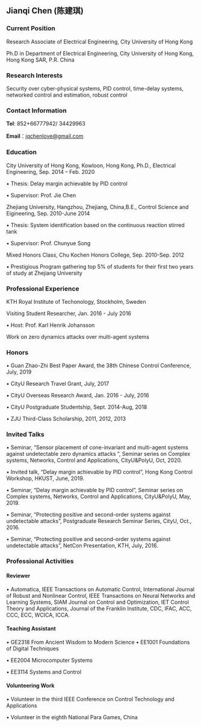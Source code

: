 ##  Jianqi Chen (陈建琪)

###  Current Position
Research Associate of Electrical Engineering, City University of Hong Kong

Ph.D in Department of Electrical Engineering, City University of Hong Kong, Hong Kong SAR, P.R. China

### Research Interests
 Security over cyber-physical systems, PID control, time-delay systems, networked control and estimation, robust control

### Contact Information

**Tel**: 852+66777942/ 34429963

 **Email**：jqchenlove@gmail.com

### Education
City University of Hong Kong, Kowloon, Hong Kong, Ph.D., Electrical Engineering, Sep. 2014 – Feb. 2020

  • Thesis: Delay margin achievable by PID control
  
 • Supervisor: Prof. Jie Chen
 
Zhejiang University, Hangzhou, Zhejiang, China,B.E., Control Science and Eigineering, Sep. 2010-June 2014
 
 • Thesis: System identification based on the continuous reaction stirred tank
 
 • Supervisor: Prof. Chunyue Song
 
Mixed Honors Class, Chu Kochen Honors College, Sep. 2010-Sep. 2012

 • Prestigious Program gathering top 5% of students for their first two years of study at Zhejiang University

### Professional Experience

KTH Royal Institute of Techonology, Stockholm, Sweden

Visiting Student Researcher, Jan. 2016 - July 2016

• Host: Prof. Karl Henrik Johansson

 Work on zero dynamics attacks over multi-agent systems

### Honors
• Guan Zhao-Zhi Best Paper Award, the 38th Chinese Control Conference, July, 2019 

• CityU Research Travel Grant, July, 2017

• CityU Overseas Research Award, Jan. 2016 - July, 2016

• CityU Postgraduate Studentship, Sept. 2014-Aug, 2018

• ZJU Third-Class Scholarship, 2011, 2012, 2013


### Invited Talks
• Seminar, “Sensor placement of cone-invariant and multi-agent systems against undetectable zero dynamics attacks ”, Seminar series on Complex systems, Networks, Control and Applications, CityU&PolyU, Oct, 2020.

• Invited talk, “Delay margin achievable by PID control”, Hong Kong Control Workshop, HKUST, June, 2019.

• Seminar, “Delay margin achievable by PID control”, Seminar series on Complex systems, Networks, Control and Applications, CityU&PolyU, May, 2019.

• Seminar, “Protecting positive and second-order systems against undetectable attacks”, Postgraduate Research Seminar Series, CityU, Oct., 2016.

• Seminar, “Protecting positive and second-order systems against undetectable attacks”, NetCon Presentation, KTH, July, 2016.

### Professional Activities

#### Reviewer
• Automatica, IEEE Transactions on Automatic Control, International Journal of Robust and Nonlinear Control, IEEE Transactions on Neural Networks and Learning Systems, SIAM Journal on Control and Optimization, IET Control Theory and Applications, Journal of the Franklin Institute, CDC, IFAC, ACC, CCC, ECC, WCICA, ICCA.

#### Teaching Assistant
• GE2318 From Ancient Wisdom to Modern Science • EE1001 Foundations of Digital Techniques

• EE2004 Microcomputer Systems

• EE3114 Systems and Control
#### Volunteering Work
• Volunteer in the third IEEE Conference on Control Technology and Applications

• Volunteer in the eighth National Para Games, China


